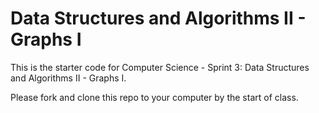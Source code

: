 # Data Structures and Algorithms II - Graphs I

This is the starter code for Computer Science - Sprint 3: Data Structures and Algorithms II - Graphs I.

Please fork and clone this repo to your computer by the start of class.
